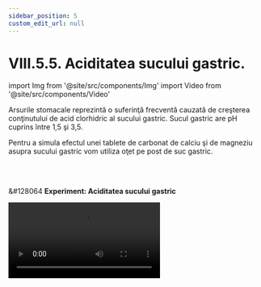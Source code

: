 ```yaml
---
sidebar_position: 5
custom_edit_url: null
---
```


# VIII.5.5. Aciditatea sucului gastric.





import Img from '@site/src/components/Img'
import Video from '@site/src/components/Video'



<div class="alert alert--primary" role="alert">

Arsurile stomacale reprezintă o suferinţă frecventă cauzată de creşterea conţinutului de acid clorhidric al sucului gastric. Sucul gastric are pH cuprins între 1,5 şi 3,5. 

Pentru a simula efectul unei tablete de carbonat de calciu şi de magneziu asupra sucului gastric vom utiliza oţet pe post de suc gastric. 




</div>



<br></br>



<div class="alert alert--success" role="alert">

&#128064 **Experiment: Aciditatea sucului gastric**



<Video src="https://www.youtube.com/embed/o96hBakSgu0" lazy={false} />




**Materiale necesare:**   
Vas cu oțet, tableta de carbonat de calciu şi de magneziu ( de la farmacie), hârtie indicator de pH.


<br></br>


**Mod de lucru:**   
- Măsoară pH-ul oțetului cu hârtia indicator de pH.
- În recipientul cu oţet vom introduce tableta pisată de carbonat de calciu şi de magneziu. Reacţia va fi însoţită de efervescenţă.
- Măsoară pH-ul soluției obținute în urma reacției. 
- Ce observi ?
  > pH-ul soluției obținute în urma reacției a crescut considerabil.

<br></br>

**Concluzia experimentului:**   
**În concluzie, tableta de carbonat de calciu şi de magneziu a micșorat aciditatea oțetului.**
**De aceea, pentru a diminua arsurile gastrice, se folosesc pansamente gastrice, cum este tableta de carbonat de calciu şi de magneziu.**



</div>






